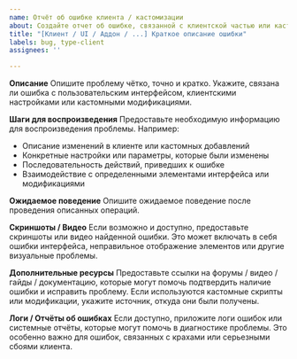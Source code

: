```yaml
---
name: Отчёт об ошибке клиента / кастомизации
about: Создайте отчет об ошибке, связанной с клиентской частью или кастомными добавлениями в игре
title: "[Клиент / UI / Аддон / ...] Краткое описание ошибки"
labels: bug, type-client
assignees: ''

---
```


**Описание**
Опишите проблему чётко, точно и кратко. Укажите, связана ли ошибка с пользовательским интерфейсом, клиентскими настройками или кастомными модификациями.

**Шаги для воспроизведения**
Предоставьте необходимую информацию для воспроизведения проблемы. Например:
- Описание изменений в клиенте или кастомных добавлений
- Конкретные настройки или параметры, которые были изменены
- Последовательность действий, приведших к ошибке
- Взаимодействие с определенными элементами интерфейса или модификациями

**Ожидаемое поведение**
Опишите ожидаемое поведение после проведения описанных операций.

**Скриншоты / Видео**
Если возможно и доступно, предоставьте скриншоты или видео найденной ошибки. Это может включать в себя ошибки интерфейса, неправильное отображение элементов или другие визуальные проблемы.

**Дополнительные ресурсы**
Предоставьте ссылки на форумы / видео / гайды / документацию, которые могут помочь подтвердить наличие ошибки и исправить проблему. Если используются кастомные скрипты или модификации, укажите источник, откуда они были получены.

**Логи / Отчёты об ошибках**
Если доступно, приложите логи ошибок или системные отчёты, которые могут помочь в диагностике проблемы. Это особенно важно для ошибок, связанных с крахами или серьезными сбоями клиента.